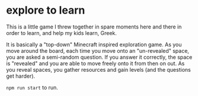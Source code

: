 # explore to learn

This is a little game I threw together in spare moments here and there in order to learn, and help my kids learn, Greek.

It is basically a "top-down" Minecraft inspired exploration game. As you move around the board, each time you move onto an "un-revealed" space, you are asked a semi-random question. If you answer it correctly, the space is "revealed" and you are able to move freely onto it from then on out. As you reveal spaces, you gather resources and gain levels (and the questions get harder).

`npm run start` to run.
